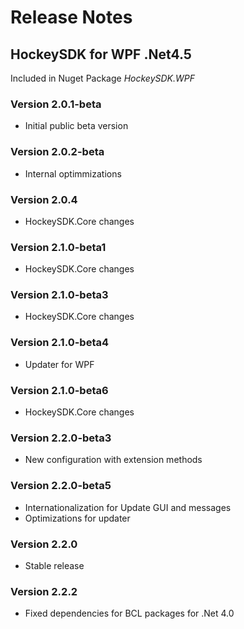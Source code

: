 ﻿# Release Notes
## HockeySDK for WPF .Net4.5
Included in Nuget Package <em>HockeySDK.WPF</em>

### Version 2.0.1-beta
* Initial public beta version

### Version 2.0.2-beta
* Internal optimmizations

### Version 2.0.4
* HockeySDK.Core changes

### Version 2.1.0-beta1
* HockeySDK.Core changes

### Version 2.1.0-beta3
* HockeySDK.Core changes

### Version 2.1.0-beta4
* Updater for WPF

### Version 2.1.0-beta6
* HockeySDK.Core changes

### Version 2.2.0-beta3
* New configuration with extension methods

### Version 2.2.0-beta5
* Internationalization for Update GUI and messages
* Optimizations for updater

### Version 2.2.0
* Stable release

### Version 2.2.2
* Fixed dependencies for BCL packages for .Net 4.0